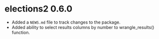 # elections2 0.6.0

* Added a `NEWS.md` file to track changes to the package.
* Added ability to select results columns by number to wrangle_results() function.
